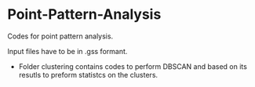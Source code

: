 # Point-Pattern-Analysis
Codes for point pattern analysis. 

Input files have to be in .gss formant. 

- Folder clustering contains codes to perform DBSCAN and based on its resutls to preform  statistcs on the clusters. 
